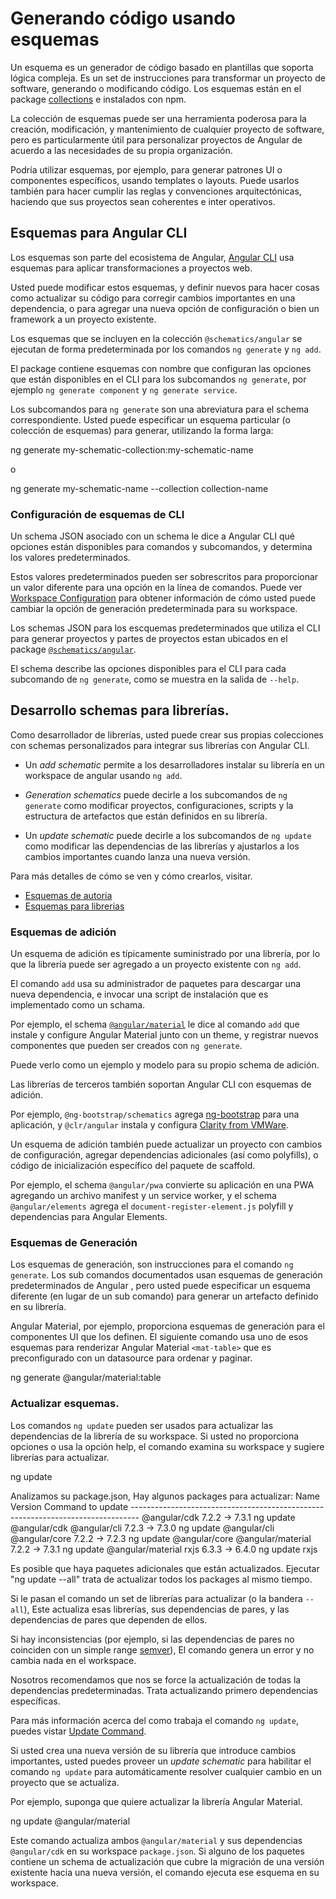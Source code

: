 # Generando código usando esquemas

Un esquema es un generador de código basado en plantillas que soporta lógica compleja.
Es un set de instrucciones para transformar un proyecto de software, generando o modificando código.
Los esquemas están en el package [collections](guide/glossary#collection)  e instalados con npm.

La colección de esquemas puede ser una herramienta poderosa para la creación, modificación, y mantenimiento de cualquier proyecto de software, pero es particularmente útil para personalizar proyectos de Angular de acuerdo a las necesidades de su propia organización.

Podría utilizar esquemas, por ejemplo, para generar patrones UI o componentes específicos, usando templates o layouts.
Puede usarlos también para hacer cumplir las reglas y convenciones arquitectónicas, haciendo que sus proyectos sean coherentes e inter operativos.

## Esquemas para Angular CLI

Los esquemas son parte del ecosistema de Angular, [Angular CLI](guide/glossary#cli) usa esquemas para aplicar transformaciones a proyectos web.

Usted puede modificar estos esquemas, y definir nuevos para hacer cosas como actualizar su código para corregir cambios importantes en una dependencia, o para agregar una nueva opción de configuración o bien un framework a un proyecto existente.

Los esquemas que se incluyen en la colección `@schematics/angular` se ejecutan de forma predeterminada por los comandos `ng generate` y `ng add`.

El package contiene esquemas con nombre que configuran las opciones que están disponibles en el CLI para los subcomandos `ng generate`, por ejemplo `ng generate component` y `ng generate service`.

Los subcomandos para `ng generate` son una abreviatura para el schema correspondiente. Usted puede especificar un esquema particular (o colección de esquemas) para generar, utilizando la forma larga:

<code-example language="bash">
ng generate my-schematic-collection:my-schematic-name
</code-example>

o

<code-example language="bash">
ng generate my-schematic-name --collection collection-name
</code-example>

### Configuración de esquemas de CLI
Un schema JSON asociado con un schema le dice a Angular CLI qué opciones están disponibles para comandos y subcomandos, y determina los valores predeterminados.

Estos valores predeterminados pueden ser sobrescritos para proporcionar un valor diferente para una opción en la línea de comandos.
Puede ver [Workspace Configuration](guide/workspace-config) para obtener información de cómo usted puede cambiar la opción de generación predeterminada para su workspace.

Los schemas JSON para los escquemas predeterminados que utiliza el CLI para generar proyectos y partes de proyectos estan ubicados en el package [`@schematics/angular`](https://raw.githubusercontent.com/angular/angular-cli/v7.0.0/packages/schematics/angular/application/schema.json).

El schema describe las opciones disponibles para el CLI para cada subcomando de `ng generate`, como se muestra en la salida de `--help`.

## Desarrollo schemas para librerías.

Como desarrollador de librerías, usted puede crear sus propias colecciones con schemas personalizados para integrar sus librerías con Angular CLI.

* Un *add schematic* permite a los desarrolladores instalar su librería en un workspace de angular usando `ng add`.

* *Generation schematics* puede decirle a los subcomandos de  `ng generate` como modificar proyectos, configuraciones, scripts y la estructura de artefactos que están definidos en su librería.

* Un *update schematic* puede decirle a los subcomandos de `ng update` como modificar las dependencias de las librerías y ajustarlos a los cambios importantes cuando lanza una nueva versión.

Para más detalles de cómo se ven y cómo crearlos, visitar.
* [Esquemas de autoria](guide/schematics-authoring)
* [Esquemas para librerias](guide/schematics-for-libraries)

### Esquemas de adición

Un esquema de adición es típicamente suministrado por una librería, por lo que la librería puede ser agregado a un proyecto existente con `ng add`.

El comando `add` usa su administrador de paquetes para descargar una nueva dependencia, e invocar una script de instalación que es implementado como un schama.

Por ejemplo, el schema [`@angular/material`](https://material.angular.io/guide/schematics) le dice al comando `add` que instale y configure Angular Material junto con un theme, y registrar nuevos componentes que pueden ser creados con `ng generate`.

Puede verlo como un ejemplo y modelo para su propio schema de adición.

Las librerías de terceros también soportan Angular CLI con esquemas de adición.

Por ejemplo, `@ng-bootstrap/schematics` agrega [ng-bootstrap](https://ng-bootstrap.github.io/) para una aplicación, y `@clr/angular` instala y configura [Clarity from VMWare](https://vmware.github.io/clarity/documentation/v1.0/get-started).

Un esquema de adición también puede actualizar un proyecto con cambios de configuración, agregar dependencias adicionales (así como polyfills), o código de inicialización específico del paquete de scaffold.

Por ejemplo, el schema `@angular/pwa` convierte su aplicación en una PWA agregando un archivo manifest y un service worker, y el schema `@angular/elements`  agrega el `document-register-element.js` polyfill y dependencias para Angular Elements.

### Esquemas de Generación
Los esquemas de generación, son instrucciones para el comando `ng generate`.
Los sub comandos documentados usan esquemas de generación predeterminados de Angular , pero usted puede especificar un esquema diferente (en lugar de un sub comando) para generar un artefacto definido en su librería.

Angular Material, por ejemplo, proporciona esquemas de generación para el componentes UI que los definen.
El siguiente comando usa uno de esos esquemas para renderizar Angular Material `<mat-table>`  que es preconfigurado con un datasource para ordenar y paginar.

<code-example language="bash">
ng generate @angular/material:table <component-name>
</code-example>

### Actualizar esquemas.

Los comandos `ng update` pueden ser usados para actualizar las dependencias de la librería de su workspace. Si usted no proporciona opciones o usa la opción help, el comando examina su workspace y sugiere librerías para actualizar.

<code-example language="bash">
ng update

   Analizamos su package.json, Hay algunos packages para actualizar:
     Name                               Version                  Command to update
    --------------------------------------------------------------------------------
     @angular/cdk                       7.2.2 -> 7.3.1           ng update @angular/cdk
     @angular/cli                       7.2.3 -> 7.3.0           ng update @angular/cli
     @angular/core                      7.2.2 -> 7.2.3           ng update @angular/core
     @angular/material                  7.2.2 -> 7.3.1           ng update @angular/material
     rxjs                               6.3.3 -> 6.4.0           ng update rxjs
 
   Es posible que haya paquetes adicionales que están actualizados.
   Ejecutar "ng update --all" trata de actualizar todos los packages al mismo tiempo.
</code-example>

Si le pasan el comando un set de librerías para actualizar (o la bandera `--all`), Este actualiza esas librerías, sus dependencias de pares, y las dependencias de pares que dependen de ellos.

<div class="alert is-helpful">

Si hay inconsistencias (por ejemplo, si las dependencias de pares no coinciden con un simple range [semver](https://semver.io/)), El comando genera un error y no cambia nada en el workspace.

Nosotros recomendamos que nos se force la actualización de todas la dependencias predeterminadas. Trata actualizando primero dependencias específicas.

Para más información acerca del como trabaja el comando `ng update`, puedes vistar [Update Command](https://github.com/angular/angular-cli/blob/master/docs/specifications/update.md).

</div>

Si usted crea una nueva versión de su librería que introduce cambios importantes, usted puedes proveer un *update schematic* para habilitar el comando `ng update` para automáticamente resolver cualquier cambio en un proyecto que se actualiza.

Por ejemplo, suponga que quiere actualizar la librería Angular Material.

<code-example language="bash">
ng update @angular/material
</code-example>

Este comando actualiza ambos `@angular/material` y sus dependencias `@angular/cdk`  en su workspace `package.json`.
Si alguno de los paquetes contiene un schema de actualización que cubre la migración de una versión existente hacia una nueva versión, el comando ejecuta ese esquema en su workspace.